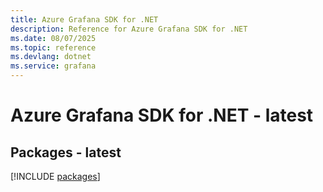 ```yaml
---
title: Azure Grafana SDK for .NET
description: Reference for Azure Grafana SDK for .NET
ms.date: 08/07/2025
ms.topic: reference
ms.devlang: dotnet
ms.service: grafana
---
```

# Azure Grafana SDK for .NET - latest
## Packages - latest
[!INCLUDE [packages](grafana-index.md)]